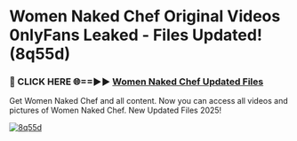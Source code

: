 # Women Naked Chef Original Videos 0nlyFans Leaked - Files Updated! (8q55d)

<h3>🔴 CLICK HERE 🌐==►► <a href="https://tinyurl.com/up5wt9bj" rel="nofollow">Women Naked Chef Updated Files</a></h3>

Get Women Naked Chef and all content. Now you can access all videos and pictures of Women Naked Chef. New Updated Files 2025!

[![8q55d](https://i.imgur.com/ABiUzMV.gif)](https://tinyurl.com/up5wt9bj)
